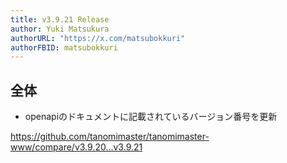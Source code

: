 ```yaml
---
title: v3.9.21 Release
author: Yuki Matsukura
authorURL: "https://x.com/matsubokkuri"
authorFBID: matsubokkuri
---
```


## 全体

- openapiのドキュメントに記載されているバージョン番号を更新

https://github.com/tanomimaster/tanomimaster-www/compare/v3.9.20...v3.9.21

